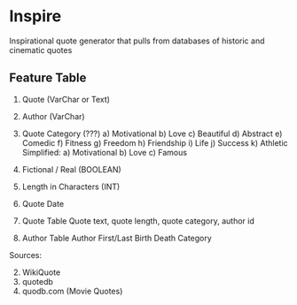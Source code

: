 # Inspire
Inspirational quote generator that pulls from databases of historic and cinematic quotes

## Feature Table
1) Quote       (VarChar or Text)
2) Author     (VarChar)
3) Quote Category (???)
    a) Motivational
    b) Love
    c) Beautiful
    d) Abstract
    e) Comedic
    f) Fitness
    g) Freedom
    h) Friendship
    i) Life
    j) Success
    k) Athletic
    Simplified:
    a) Motivational
    b) Love
    c) Famous

4) Fictional / Real (BOOLEAN)
5) Length in Characters (INT)
6) Quote Date

1) Quote Table
Quote text,
quote length,
quote category, author id

2) Author Table
Author First/Last
Birth
Death
Category 

Sources:
<!-- 1) Brainy Quote -->
2) WikiQuote
3) quotedb
4) quodb.com (Movie Quotes)